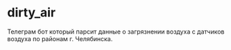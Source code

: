 # dirty_air

Телеграм бот который парсит данные о загрязнении воздуха с датчиков воздуха по районам г. Челябинска. 
